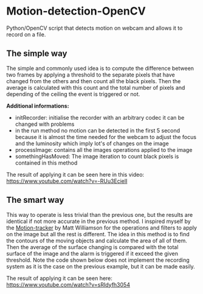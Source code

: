 Motion-detection-OpenCV
=======================

Python/OpenCV script that detects motion on webcam and allows it to record on a file.

## The simple way ##

The simple and commonly used idea is to compute the difference between two frames by applying a threshold to the separate pixels that have changed from the others and then count all the black pixels. Then the average is calculated with this count and the total number of pixels and depending of the ceiling the event is triggered or not.

**Additional informations:**

* initRecorder: initialise the recorder with an arbitrary codec it can be changed with problems
* in the run method no motion can be detected in the first 5 second because it is almost the time needed for the webcam to adjust the focus and the luminosity which imply lot's of changes on the image
* processImage: contains all the images operations applied to the image
* somethingHasMoved: The image iteration to count black pixels is contained in this method


The result of applying it can be seen here in this video: https://www.youtube.com/watch?v=-RUu3EcielI


## The smart way ##

This way to operate is less trivial than the previous one, but the results are identical if not more accurate in the previous method. I inspired myself by the [Motion-tracker]("https://github.com/mattwilliamson/Motion-Tracker/") by Matt Williamson for the operations and filters to apply on the image but all the rest is different.
The idea in this method is to find the contours of the moving objects and calculate the area of all of them. Then the average of the surface changing is compared with the total surface of the image and the alarm is triggered if it exceed the given threshold.
Note the code shown below does not implement the recording system as it is the case on the previous example, but it can be made easily.

The result of applying it can be seen here: https://www.youtube.com/watch?v=sRIdyfh3054
